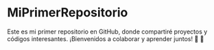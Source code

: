 # __MiPrimerRepositorio__
Este es mi primer repositorio en GitHub, donde compartiré proyectos y códigos interesantes. ¡Bienvenidos a colaborar y aprender juntos! 👀 💛
